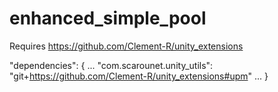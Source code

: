 # enhanced_simple_pool

Requires https://github.com/Clement-R/unity_extensions

"dependencies": {
  ...
  "com.scarounet.unity_utils": "git+https://github.com/Clement-R/unity_extensions#upm"
  ...
}
